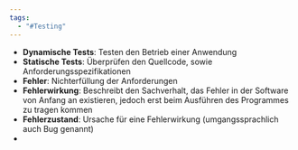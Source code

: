 ```yaml
---
tags:
  - "#Testing"
---
```

+ **Dynamische Tests**: Testen den Betrieb einer Anwendung
+ **Statische Tests**: Überprüfen den Quellcode, sowie Anforderungsspezifikationen
+ **Fehler**: Nichterfüllung der Anforderungen
+ **Fehlerwirkung**: Beschreibt den Sachverhalt, das Fehler in der Software von Anfang an existieren, jedoch erst beim Ausführen des Programmes zu tragen kommen
+ **Fehlerzustand**: Ursache für eine Fehlerwirkung (umgangssprachlich auch Bug genannt)
+ 
